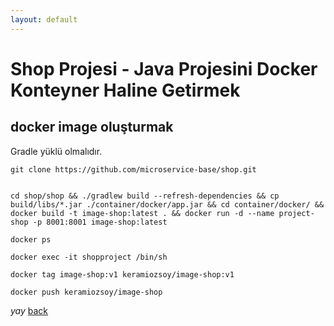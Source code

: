 ```yaml
---
layout: default
---
```

# Shop Projesi - Java Projesini Docker Konteyner Haline Getirmek


## docker image oluşturmak

Gradle yüklü olmalıdır.
```
git clone https://github.com/microservice-base/shop.git


cd shop/shop && ./gradlew build --refresh-dependencies && cp build/libs/*.jar ./container/docker/app.jar && cd container/docker/ && docker build -t image-shop:latest . && docker run -d --name project-shop -p 8001:8001 image-shop:latest

docker ps

docker exec -it shopproject /bin/sh

docker tag image-shop:v1 keramiozsoy/image-shop:v1

docker push keramiozsoy/image-shop

```

_yay_
[back](https://microservice-base.github.io/)
